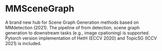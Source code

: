 # MMSceneGraph
A brand new hub for Scene Graph Generation methods based on MMdetection (2021). The pipeline of from detection, scene graph generation to downstream tasks (e.g., image cpationing) is supported. Pytorch version implementation of HetH (ECCV 2020) and TopicSG (ICCV 2021) is included.  
